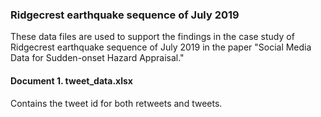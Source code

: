 ### Ridgecrest earthquake sequence of July 2019

These data files are used to support the findings in the case study of Ridgecrest earthquake sequence of July 2019 in the paper "Social Media Data for Sudden-onset Hazard Appraisal."

#### Document 1. tweet_data.xlsx
Contains the tweet id for both retweets and tweets. 


